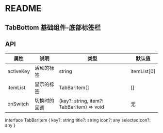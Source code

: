 # README
## TabBottom 基础组件-底部标签栏
## API

属性 | 说明 | 类型 | 默认值
----|-----|------|------
| activeKey | 活动的标签 | string | itemList[0] |
| itemList | 显示的标签 | TabBarItem[] | [] |
| onSwitch | 切换时的回调 | (key?: string, item?: TabBarItem) => void | 无 |

interface TabBarItem {
  key?: string
  title?: string
  icon?: any
  selectedIcon?: any
}
